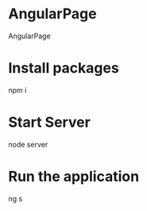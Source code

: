 # AngularPage
AngularPage
# Install packages
npm i
# Start Server 
node server
# Run the application
ng s 

